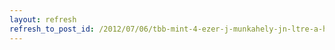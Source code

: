 ```yaml
---
layout: refresh
refresh_to_post_id: /2012/07/06/tbb-mint-4-ezer-j-munkahely-jn-ltre-a-hazai-kis-s-kzpvllalkozsoknl
---
```

